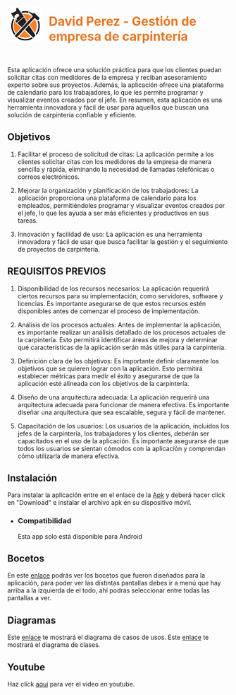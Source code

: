 <div style="display:flex; gap:1em; align-items:center;">
  <img src="https://github.com/Jonathanpd2804/Proyecto/blob/main/lib/images/logo2.png?raw=true" alt="Logo de la empresa" width="80" height="80">
  <h1 style="color:#E77725;">David Perez - Gestión de empresa de carpintería</h1>
</div>
</br>


Esta aplicación ofrece una solución práctica para que los clientes puedan solicitar citas con medidores de la empresa y reciban asesoramiento experto sobre sus proyectos. Además, la aplicación ofrece una plataforma de calendario para los trabajadores, lo que les permite programar y visualizar eventos creados por el jefe. En resumen, esta aplicación es una herramienta innovadora y fácil de usar para aquellos que buscan una solución de carpintería confiable y eficiente.

## Objetivos

1. Facilitar el proceso de solicitud de citas: La aplicación permite a los clientes solicitar citas con los medidores de la empresa de manera sencilla y rápida, eliminando la necesidad de llamadas telefónicas o correos electrónicos.

2. Mejorar la organización y planificación de los trabajadores: La aplicación proporciona una plataforma de calendario para los empleados, permitiéndoles programar y visualizar eventos creados por el jefe, lo que les ayuda a ser más eficientes y productivos en sus tareas.

3. Innovación y facilidad de uso: La aplicación es una herramienta innovadora y fácil de usar que busca facilitar la gestión y el seguimiento de proyectos de carpintería.

## REQUISITOS PREVIOS


1. Disponibilidad de los recursos necesarios: La aplicación requerirá ciertos recursos para su implementación, como servidores, software y licencias. Es importante asegurarse de que estos recursos estén disponibles antes de comenzar el proceso de implementación.

2. Análisis de los procesos actuales: Antes de implementar la aplicación, es importante realizar un análisis detallado de los procesos actuales de la carpintería. Esto permitirá identificar áreas de mejora y determinar qué características de la aplicación serán más útiles para la carpintería.

3. Definición clara de los objetivos: Es importante definir claramente los objetivos que se quieren lograr con la aplicación. Esto permitirá establecer métricas para medir el éxito y asegurarse de que la aplicación esté alineada con los objetivos de la carpintería.

4. Diseño de una arquitectura adecuada: La aplicación requerirá una arquitectura adecuada para funcionar de manera efectiva. Es importante diseñar una arquitectura que sea escalable, segura y fácil de mantener.

5. Capacitación de los usuarios: Los usuarios de la aplicación, incluidos los jefes de la carpintería, los trabajadores y los clientes, deberán ser capacitados en el uso de la aplicación. Es importante asegurarse de que todos los usuarios se sientan cómodos con la aplicación y comprendan cómo utilizarla de manera efectiva.

## Instalación

Para instalar la aplicación entre en el enlace de la [Apk](https://github.com/Jonathanpd2804/Proyecto/blob/main/davidperez.apk) y deberá hacer click en "Download" e instalar el archivo apk en su dispositivo móvil.

<ul>
    <li><h3>Compatibilidad</h3></li>
    <p style="list-style-type: none; margin-top: 0;">Esta app solo está disponible para Android</p>
</ul>

## Bocetos
En este [enlace](https://www.figma.com/file/XavRoJbvuxSQw9GSDJX229/Proyecto?type=design&node-id=0%3A1&t=6nQCUfEavbdMPyNY-1) podrás ver los bocetos que fueron diseñados para la aplicación, para poder ver las distintas pantallas debes ir a menú que hay arriba a la izquierda de el todo, ahí podrás seleccionar entre todas las pantallas a ver.

## Diagramas
Este [enlace](https://github.com/Jonathanpd2804/Proyecto/blob/main/diagramacasosuso.svg) te mostrará el diagrama de casos de usos.
Este [enlace](https://raw.githubusercontent.com/Jonathanpd2804/Proyecto/f001bf973b9e60e289edad3d729632810a2b2ab7/uml.svg) te mostrará el diagrama de clases.


## Youtube
Haz click [aquí](https://youtu.be/Uudn9gjECwk) para ver el vídeo en youtube.